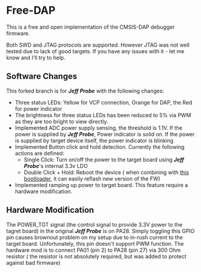 # Free-DAP

This is a free and open implementation of the CMSIS-DAP debugger firmware.

Both SWD and JTAG protocols are supported. However JTAG was not well tested due to lack of
good targets. If you have any issues with it - let me know and I'll try to help.

## Software Changes

This forked branch is for _**Jeff Probe**_ with the following changes:
 * Three status LEDs: Yellow for VCP connection, Orange for DAP, the Red for power indicator
 * The brightness for three status LEDs has been reduced to 5% via PWM as they are too bright to view directly.
 * Implemented ADC power supply sensing, the threshold is 1.1V. If the power is supplied by _**Jeff Probe**_, Power indicator is solid on. If the power is supplied by target device itself, the power indicator is blinking 
 * Implemented Button click and hold detection. Currently the following actions are defined:
    - Single Click: Turn on/off the power to the target board using _**Jeff Probe**_'s internal 3.3v LDO
    - Double Click + Hold: Reboot the device ( when combining with [this bootloader](https://github.com/hlyi/uf2-samdx1), it can easily reflash new version of the FW)
 * Implemented ramping up power to target board. This feature require a hardware modification.

## Hardware Modification

The POWER_TGT signal (the control signal to provide 3.3V power to the tagret board) in the original _**Jeff Probe**_ is on PA28. Simply toggling this GPIO pin causes brownout problem on my setup due to in-rush current to the target board. Unfortunately, this pin doesn't support PWM function. The hardware mod is to connect PA01 (pin 2) to PA28 (pin 27) via 300 Ohm resistor ( the resistor is not absolutely required, but was added to protect against bad firmware)

